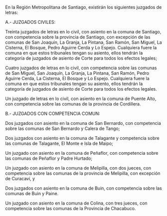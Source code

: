 En la Región Metropolitana de Santiago, existirán los siguientes juzgados de letras:

A.- JUZGADOS CIVILES:

Treinta juzgados de letras en lo civil, con asiento en la comuna de Santiago, con competencia sobre la provincia de Santiago, con excepción de las comunas de San Joaquín, La Granja, La Pintana, San Ramón, San Miguel, La Cisterna, El Bosque, Pedro Aguirre Cerda y Lo Espejo. Cualquiera fuere la comuna en que estos tribunales tengan su asiento, ellos tendrán la categoría de juzgados de asiento de Corte para todos los efectos legales;

Cuatro juzgados de letras en lo civil, con competencia sobre las comunas de San Miguel, San Joaquín, La Granja, La Pintana, San Ramón, Pedro Aguirre Cerda, La Cisterna, El Bosque y Lo Espejo. Cualquiera fuere la comuna en que estos tribunales tengan su asiento, ellos tendrán la categoría de juzgados de asiento de Corte para todos los efectos legales.

Un juzgado de letras en lo civil, con asiento en la comuna de Puente Alto, con competencia sobre las comunas de la provincia de Cordillera.

B.- JUZGADOS CON COMPETENCIA COMUN:

Dos juzgados con asiento en la comuna de San Bernardo, con competencia sobre las comunas de San Bernardo y Calera de Tango;

Dos juzgados con asiento en la comuna de Talagante y competencia sobre las comunas de Talagante, El Monte e Isla de Maipo;

Un juzgado con asiento en la comuna de Peñaflor, con competencia sobre las comunas de Peñaflor y Padre Hurtado;

Un juzgado con asiento en la comuna de Melipilla, con dos jueces, con competencia sobre las comunas de la provincia de Melipilla, con excepción de Curacaví, y

Dos juzgados con asiento en la comuna de Buin, con competencia sobre las comunas de Buin y Paine.

Un juzgado con asiento en la comuna de Colina, con tres jueces, con competencia sobre las comunas de la Provincia de Chacabuco.